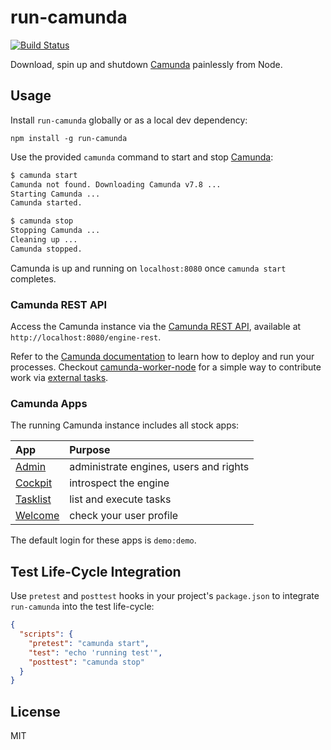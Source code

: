 # run-camunda

[![Build Status](https://travis-ci.org/nikku/run-camunda.svg?branch=master)](https://travis-ci.org/nikku/run-camunda)

Download, spin up and shutdown [Camunda](https://camunda.org/) painlessly from Node.


## Usage

Install `run-camunda` globally or as a local dev dependency:

```
npm install -g run-camunda
```

Use the provided `camunda` command to start and stop [Camunda](https://camunda.org/):

```bash
$ camunda start
Camunda not found. Downloading Camunda v7.8 ...
Starting Camunda ...
Camunda started.

$ camunda stop
Stopping Camunda ...
Cleaning up ...
Camunda stopped.
```

Camunda is up and running on `localhost:8080` once `camunda start` completes. 


### Camunda REST API

Access the Camunda instance via the [Camunda REST API](https://docs.camunda.org/manual/latest/reference/rest/overview/distro-use/), available at `http://localhost:8080/engine-rest`. 

Refer to the [Camunda documentation](https://docs.camunda.org/manual/latest/reference/rest/) to learn how to deploy and run your processes. Checkout [camunda-worker-node](https://github.com/nikku/camunda-worker-node) for a simple way to contribute work via [external tasks](https://docs.camunda.org/manual/latest/user-guide/process-engine/external-tasks/).


### Camunda Apps

The running Camunda instance includes all stock apps:

| App | Purpose |
| :--- | :--- |
| [Admin](http://localhost:8080/camunda/app/admin/) | administrate engines, users and rights |
| [Cockpit](http://localhost:8080/camunda/app/cockpit/) | introspect the engine | 
| [Tasklist](http://localhost:8080/camunda/app/tasklist/) | list and execute tasks |
| [Welcome](http://localhost:8080/camunda/app/welcome/) | check your user profile |

The default login for these apps is `demo:demo`.


## Test Life-Cycle Integration

Use `pretest` and `posttest` hooks in your project's `package.json` to integrate `run-camunda` into the test life-cycle:

```json
{
  "scripts": {
    "pretest": "camunda start",
    "test": "echo 'running test'",
    "posttest": "camunda stop"
  }
}
```


## License

MIT
